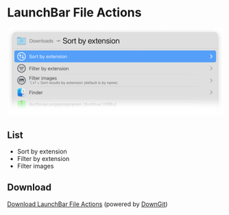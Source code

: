 # LaunchBar File Actions

<img src="file_actions.png" width="600"/>

## List 
- Sort by extension
- Filter by extension
- Filter images

## Download

[Download LaunchBar File Actions](https://minhaskamal.github.io/DownGit/#/home?url=https://github.com/Ptujec/LaunchBar/tree/master/File-Actions) (powered by [DownGit](https://github.com/MinhasKamal/DownGit))

